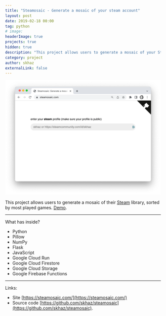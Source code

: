 ```yaml
---
title: "Steamosaic - Generate a mosaic of your steam account"
layout: post
date: 2019-02-18 00:00
tag: python
# image:
headerImage: true
projects: true
hidden: true
description: "This project allows users to generate a mosaic of your Steam account, sorted by most played games."
category: project
author: skhaz
externalLink: false
---
```


![Screenshot](/assets/steamosaic.png)

This project allows users to generate a mosaic of their [Steam](https://store.steampowered.com/) library, sorted by most played games. [Demo](https://steamosaic.com/#skhaz).

---

What has inside?

-   Python
-   Pillow
-   NumPy
-   Flask
-   JavaScript
-   Google Cloud Run
-   Google Cloud Firestore
-   Google Cloud Storage
-   Google Firebase Functions

---

Links:

-   Site [https://steamosaic.com/](https://steamosaic.com/)
-   Source code [https://github.com/skhaz/steamosaic](https://github.com/skhaz/steamosaic).
